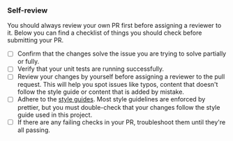 ### Self-review

You should always review your own PR first before assigning a reviewer to it. Below you can find a checklist of things
you should check before submitting your PR.

- [ ] Confirm that the changes solve the issue you are trying to solve partially or fully.
- [ ] Verify that your unit tests are running successfully.
- [ ] Review your changes by yourself before assigning a reviewer to the pull request. This will help you spot issues
      like typos, content that doesn't follow the style guide or content that is added by mistake.
- [ ] Adhere to the [style guides](style-guides.md). Most style guidelines are enforced by prettier, but you must 
  double-check that your changes follow the style guide used in this project.
- [ ] If there are any failing checks in your PR, troubleshoot them until they're all passing.
